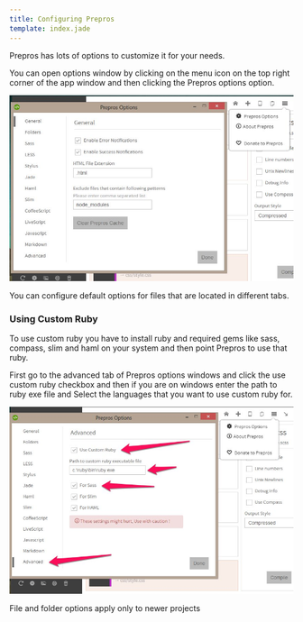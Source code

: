 ```yaml
---
title: Configuring Prepros
template: index.jade
---
```


Prepros has lots of options to customize it for your needs.

You can open options window by clicking on the menu icon on the top right corner of the app window and then clicking the Prepros options option.

![App window](img/config/options.jpg)

You can configure default options for files that are located in different tabs.

### Using Custom Ruby

To use custom ruby you have to install ruby and required gems like sass, compass, slim and haml on your system and then point Prepros to use that ruby.

First go to the advanced tab of Prepros options windows and click the use custom ruby checkbox and then if you are on windows enter the path to ruby exe file and Select the languages that you want to use custom ruby for.

![Custom Ruby](img/config/custom-ruby.jpg)


<div class="alert alert-info">File and folder options apply only to newer projects</div>